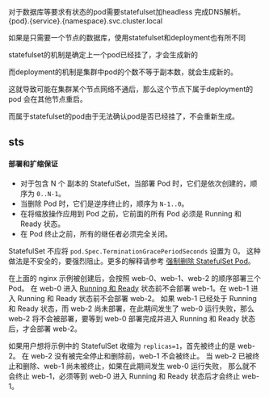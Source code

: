 对于数据库等要求有状态的pod需要statefulset加headless  完成DNS解析。{pod}.{service}.{namespace}.svc.cluster.local

如果是只需要一个节点的数据库，使用statefulset和deployment也有所不同

statefulset的机制是确定上一个pod已经挂了，才会生成新的

而deployment的机制是集群中pod的个数不等于副本数，就会生成新的。

这就导致可能在集群某个节点网络不通后，那么这个节点下属于deployment的pod 会在其他节点重启。

而属于statefulset的pod由于无法确认pod是否已经挂了，不会重新生成。



## sts

#### 部署和扩缩保证

- 对于包含 N 个 副本的 StatefulSet，当部署 Pod 时，它们是依次创建的，顺序为 `0..N-1`。
- 当删除 Pod 时，它们是逆序终止的，顺序为 `N-1..0`。
- 在将缩放操作应用到 Pod 之前，它前面的所有 Pod 必须是 Running 和 Ready 状态。
- 在 Pod 终止之前，所有的继任者必须完全关闭。

StatefulSet 不应将 `pod.Spec.TerminationGracePeriodSeconds` 设置为 0。 这种做法是不安全的，要强烈阻止。更多的解释请参考 [强制删除 StatefulSet Pod](https://kubernetes.io/zh/docs/tasks/run-application/force-delete-stateful-set-pod/)。

在上面的 nginx 示例被创建后，会按照 web-0、web-1、web-2 的顺序部署三个 Pod。 在 web-0 进入 [Running 和 Ready](https://kubernetes.io/zh/docs/concepts/workloads/pods/pod-lifecycle/) 状态前不会部署 web-1。在 web-1 进入 Running 和 Ready 状态前不会部署 web-2。 如果 web-1 已经处于 Running 和 Ready 状态，而 web-2 尚未部署，在此期间发生了 web-0 运行失败，那么 web-2 将不会被部署，要等到 web-0 部署完成并进入 Running 和 Ready 状态后，才会部署 web-2。

如果用户想将示例中的 StatefulSet 收缩为 `replicas=1`，首先被终止的是 web-2。 在 web-2 没有被完全停止和删除前，web-1 不会被终止。 当 web-2 已被终止和删除、web-1 尚未被终止，如果在此期间发生 web-0 运行失败， 那么就不会终止 web-1，必须等到 web-0 进入 Running 和 Ready 状态后才会终止 web-1。